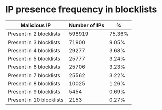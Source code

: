 # IP presence frequency in blocklists
| Malicious IP | Number of IPs | % |
|----|----|----|
| Present in 2 blocklists | 598919 | 75.36% |
| Present in 3 blocklists | 71900 | 9.05% |
| Present in 4 blocklists | 29277 | 3.68% |
| Present in 5 blocklists | 25777 | 3.24% |
| Present in 6 blocklists | 25706 | 3.23% |
| Present in 7 blocklists | 25562 | 3.22% |
| Present in 8 blocklists | 10025 | 1.26% |
| Present in 9 blocklists | 5454 | 0.69% |
| Present in 10 blocklists | 2153 | 0.27% |
